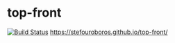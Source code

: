 # top-front
[![Build Status](https://travis-ci.org/stefOuroboros/top-front.svg?branch=master)](https://travis-ci.org/stefOuroboros/top-front)
https://stefouroboros.github.io/top-front/

